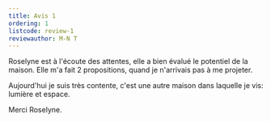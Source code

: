 ```yaml
---
title: Avis 1
ordering: 1
listcode: review-1
reviewauthor: M-N T
---
```


Roselyne est à l'écoute des attentes, elle a bien évalué le potentiel de la maison.
Elle m'a fait 2 propositions, quand je n'arrivais pas à me projeter.

Aujourd'hui je suis très contente, c'est une autre maison dans laquelle je vis: lumière et espace.

Merci Roselyne.